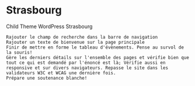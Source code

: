 # Strasbourg
Child Theme WordPress Strasbourg

    Rajouter le champ de recherche dans la barre de navigation
    Rajouter un texte de bienvenue sur la page principale
    Finir de mettre en forme le tableau d'évènements. Pense au survol de la souris!
    Gère les derniers détails sur l'ensemble des pages et vérifie bien que tout ce qui est demandé par l'énoncé est là; Vérifie aussi en responsive et sur divers navigateurs. Repasse le site dans les validateurs W3C et WCAG une dernière fois.
    Prépare une soutenance blanche!

